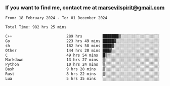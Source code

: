 ### If you want to find me, contact me at marsevilspirit@gmail.com

<!--
**marsevilspirit/marsevilspirit** is a ✨ _special_ ✨ repository because its `README.md` (this file) appears on your GitHub profile.

Here are some ideas to get you started:

- 🔭 I’m currently working on ...
- 🌱 I’m currently learning ...
- 👯 I’m looking to collaborate on ...
- 🤔 I’m looking for help with ...
- 💬 Ask me about ...
- 📫 How to reach me: ...
- 😄 Pronouns: ...
- ⚡ Fun fact: ...
-->
<!--START_SECTION:waka-->

```txt
From: 18 February 2024 - To: 01 December 2024

Total Time: 982 hrs 25 mins

C++                        289 hrs         ███████▒░░░░░░░░░░░░░░░░░   29.42 %
Go                         223 hrs 49 mins █████▓░░░░░░░░░░░░░░░░░░░   22.78 %
sh                         182 hrs 58 mins ████▓░░░░░░░░░░░░░░░░░░░░   18.63 %
Other                      144 hrs 20 mins ███▓░░░░░░░░░░░░░░░░░░░░░   14.69 %
C                          49 hrs 54 mins  █▒░░░░░░░░░░░░░░░░░░░░░░░   05.08 %
Markdown                   13 hrs 27 mins  ▒░░░░░░░░░░░░░░░░░░░░░░░░   01.37 %
Python                     10 hrs 24 mins  ▒░░░░░░░░░░░░░░░░░░░░░░░░   01.06 %
Bash                       9 hrs 28 mins   ▒░░░░░░░░░░░░░░░░░░░░░░░░   00.97 %
Rust                       8 hrs 22 mins   ▒░░░░░░░░░░░░░░░░░░░░░░░░   00.85 %
Lua                        5 hrs 35 mins   ░░░░░░░░░░░░░░░░░░░░░░░░░   00.57 %
```

<!--END_SECTION:waka-->
